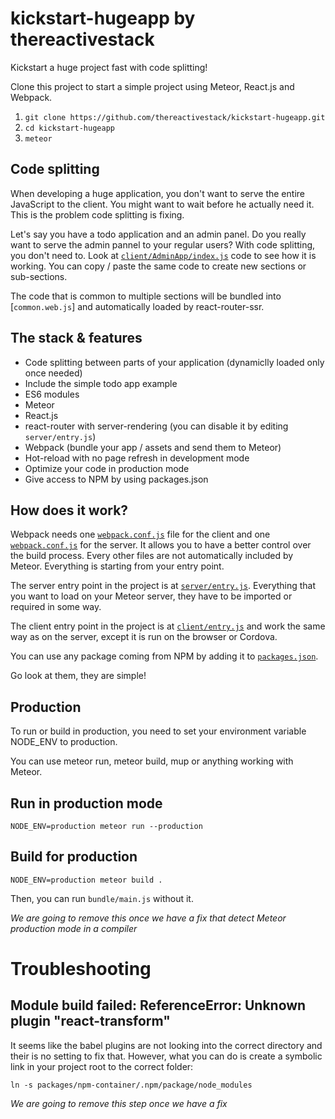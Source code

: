 # kickstart-hugeapp by thereactivestack

Kickstart a huge project fast with code splitting!

Clone this project to start a simple project using Meteor, React.js and Webpack.

1. `git clone https://github.com/thereactivestack/kickstart-hugeapp.git`
1. `cd kickstart-hugeapp`
1. `meteor`

## Code splitting
When developing a huge application, you don't want to serve the entire JavaScript to the client. You might want to wait before he actually need it. This is the problem code splitting is fixing.

Let's say you have a todo application and an admin panel. Do you really want to serve the admin pannel to your regular users? With code splitting, you don't need to. Look at [`client/AdminApp/index.js`](https://github.com/thereactivestack/kickstart-hugeapp/blob/master/client/AdminApp/index.js) code to see how it is working. You can copy / paste the same code to create new sections or sub-sections.

The code that is common to multiple sections will be bundled into [`common.web.js`] and automatically loaded by react-router-ssr.

## The stack & features
- Code splitting between parts of your application (dynamiclly loaded only once needed)
- Include the simple todo app example
- ES6 modules
- Meteor
- React.js
- react-router with server-rendering (you can disable it by editing `server/entry.js`)
- Webpack (bundle your app / assets and send them to Meteor)
- Hot-reload with no page refresh in development mode
- Optimize your code in production mode
- Give access to NPM by using packages.json

## How does it work?
Webpack needs one [`webpack.conf.js`](https://github.com/thereactivestack/kickstart-hugeapp/blob/master/client/webpack.conf.js) file for the client and one [`webpack.conf.js`](https://github.com/thereactivestack/kickstart-hugeapp/blob/master/server/webpack.conf.js) for the server. It allows you to have a better control over the build process. Every other files are not automatically included by Meteor. Everything is starting from your entry point.

The server entry point in the project is at [`server/entry.js`](https://github.com/thereactivestack/kickstart-hugeapp/blob/master/server/entry.js). Everything that you want to load on your Meteor server, they have to be imported or required in some way.

The client entry point in the project is at [`client/entry.js`](https://github.com/thereactivestack/kickstart-hugeapp/blob/master/server/entry.js) and work the same way as on the server, except it is run on the browser or Cordova.

You can use any package coming from NPM by adding it to [`packages.json`](https://github.com/thereactivestack/kickstart-hugeapp/blob/master/packages.json).

Go look at them, they are simple!

## Production
To run or build in production, you need to set your environment variable NODE_ENV to production.

You can use meteor run, meteor build, mup or anything working with Meteor.

## Run in production mode
`NODE_ENV=production meteor run --production`

## Build for production
`NODE_ENV=production meteor build .`

Then, you can run `bundle/main.js` without it.

*We are going to remove this once we have a fix that detect Meteor production mode in a compiler*

# Troubleshooting

## Module build failed: ReferenceError: Unknown plugin "react-transform"
It seems like the babel plugins are not looking into the correct directory and their is no setting to fix that. However, what you can do is create a symbolic link in your project root to the correct folder:

`ln -s packages/npm-container/.npm/package/node_modules`

*We are going to remove this step once we have a fix*

